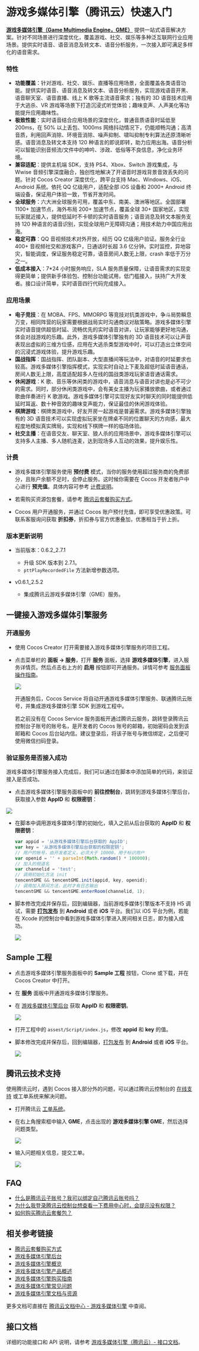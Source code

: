 # 游戏多媒体引擎（腾讯云）快速入门

[**游戏多媒体引擎（Game Multimedia Engine，GME）**](https://cloud.tencent.com/product/gme) 提供一站式语音解决方案。针对不同场景进行深度优化，覆盖游戏、社交、娱乐等多种泛互联网行业应用场景。提供实时语音、语音消息及转文本、语音分析服务，一次接入即可满足多样化的语音需求。

### 特性

- **功能覆盖**：针对游戏、社交、娱乐、直播等应用场景，全面覆盖各类语音功能。提供实时语音、语音消息及转文本、语音分析服务，实现游戏语音开黑、语音聊天室、语音直播、线上 K 歌等主流语音需求；独有的 3D 语音技术应用于大逃杀、VR 游戏等场景下打造沉浸式听觉体验；趣味变声、人声美化等功能提升应用趣味性。
- **极致性能**：实时语音结合应用场景的深度优化，普通音质语音时延低至 200ms，在 50% 以上丢包、1000ms 网络抖动情况下，仍能顺畅沟通；高清音质，利用回声消除、环境音消除、噪声抑制、啸叫抑制专利算法还原清晰听感。语音消息及转文本支持 120 种语言的即说即转，助力应用出海。语音分析可以智能识别音频流/文件中的呻吟、涉政、低俗等不良信息，净化业务环境。
- **兼容适配**：提供主机端 SDK，支持 PS4、Xbox、Switch 游戏集成，与 Wwise 音频引擎深度融合，独创性地解决了开语音时游戏背景音效丢失的问题。针对 Cocos Creator 深度优化，跨平台支持 Mac、Windows、iOS、Android 系统。依托 QQ 亿级用户，适配全部 iOS 设备和 2000+ Android 终端设备，保证用户体验一致，节省开发时间。
- **全球服务**：六大洲全球服务可用，覆盖中东、南美、澳洲等地区。全国部署 1100+ 加速节点，海外布局 200+ 加速节点，覆盖全球 30+ 国家地区，实现玩家就近接入，提供低延时不卡顿的实时语音服务；语音消息及转文本服务支持 120 种语言的语音识别，实现全球用户无障碍沟通；用技术助力中国应用出海。
- **稳定可靠**：QQ 音视频技术对外开放，经历 QQ 亿级用户验证。服务全行业 400+ 音视频社交和游戏客户，日通话时长超 3.6 亿分钟。实时监控，异地容灾，智能调度，保证服务稳定可靠，语音房间人数无上限，crash 率低于万分之一。
- **低成本接入**：7*24 小时服务响应，SLA 服务质量保障，让语音需求的实现变得更简单；提供新手体验包、控制台功能试用，低门槛接入，扶持广大开发者。接口设计简单，实时语音四行代码完成接入。

### 应用场景

- **电子竞技**：在 MOBA、FPS、MMORPG 等竞技对抗类游戏中，争斗局势瞬息万变，相同阵营的玩家需要根据战局实时沟通商议对敌策略。游戏多媒体引擎实时语音提供超低时延、流畅优先的实时语音对讲，让玩家能够更好地沟通，体会对战游戏的乐趣。此外，游戏多媒体引擎独有的 3D 语音技术可以让声音表现出虚拟的三维方位感，应用在大逃杀类型游戏中时，可以打造出立体空间的沉浸式游戏体验，提升游戏乐趣。
- **国战指挥**：国战指挥、团队副本、大型直播间等玩法中，对语音的时延要求也较高。游戏多媒体引擎指挥模式，实现实时自动上下麦及超低时延语音通话，房间人数无上限，高度适配超多人在线的国战类游戏玩家语音通话需求。
- **休闲游戏**：K 歌、音乐等休闲类的游戏中，语音消息与语音对讲也是必不可少的需求。同时，部分休闲类游戏中，会有美女主播为玩家播放歌曲，或者通过歌曲伴奏进行 K 歌游戏。游戏多媒体引擎可实现好友实时聊天的同时能提供低延时耳返、数十种音效的趣味变声能力，保证最佳的休闲游戏体验。
- **棋牌游戏**：棋牌类游戏中，好友开房一起游戏是普遍需求。游戏多媒体引擎独有的 3D 语音技术可以实现虚拟玩家坐在牌桌不同的位置聊天的方向感，最大程度地模拟真实牌局，实现和线下棋牌一样的临场体验。
- **社交主播**：在语音交友、聊天室、狼人杀的应用场景中，游戏多媒体引擎可以支持多人主播、多人随机连麦，达到现场多人互动的效果，提升娱乐性。

### 计费

- 游戏多媒体引擎服务使用 **预付费** 模式，当你的服务使用超过服务商的免费部分，且账户余额不足时，会停止服务。这时候你需要在 Cocos 开发者账户中心进行 **预充值**。具体内容可参考 [计费说明](./about-billing.md)。

- 若需购买资源包套餐，请参考 [腾讯云套餐购买方式](about-billing.md#%E8%85%BE%E8%AE%AF%E4%BA%91%E5%A5%97%E9%A4%90%E8%B4%AD%E4%B9%B0%E6%96%B9%E5%BC%8F)。

- Cocos 用户开通服务，并通过 Cocos 账户预付充值，即可享受优惠政策。可联系客服询问获取 **折扣券**，折扣券与官方优惠叠加，优惠相当于折上折。

### 版本更新说明

- 当前版本：0.6.2_2.7.1

    - 升级 SDK 版本到 2.7.1。
    - `pttPlayRecordedFile` 方法新增参数选项。

- v0.6.1_2.5.2

    - 集成腾讯云游戏多媒体引擎（GME）服务。

## 一键接入游戏多媒体引擎服务

### 开通服务

- 使用 Cocos Creator 打开需要接入游戏多媒体引擎服务的项目工程。

- 点击菜单栏的 **面板 -> 服务**，打开 **服务** 面板，选择 **游戏多媒体引擎**，进入服务详情页。然后点击右上方的 **启用** 按钮即可开通服务。详情可参考 [服务面板操作指南](./user-guide.md)。

	![](gme/gme-provisioning.jpg)

	开通服务后，Cocos Service 将自动开通游戏多媒体引擎服务、联通腾讯云账号，并集成游戏多媒体引擎 SDK 到游戏工程中。
    
	若之前没有在 Cocos Service 服务面板开通过腾讯云服务，跳转登录腾讯云控制台子账号的账号名，是开发者的 Cocos 账号的邮箱，初始密码会发到该邮箱和 Cocos 后台站内信。建议登录后，将该子账号与微信绑定，之后便可使用微信扫码登录。

### 验证服务是否接入成功

游戏多媒体引擎服务接入完成后，我们可以通过在脚本中添加简单的代码，来验证接入是否成功。

-  点击游戏多媒体引擎服务面板中的 **前往控制台**，跳转到游戏多媒体引擎后台，获取接入参数 **AppID** 和 **权限密钥**：

  ![](gme/gme-param.jpg)
    
-  在脚本中调用游戏多媒体引擎的初始化，填入之前从后台获取的 **AppID** 和 **权限密钥**：

	```js
	var appid = '从游戏多媒体引擎后台获取的 AppID';
	var key = '从游戏多媒体引擎后台获取的权限密钥';
	// 用户的帐号，由开发者定义，必须大于 10000，用于标识用户
	var openid = '' + parseInt(Math.random() * 100000); 
	// 加入的频道名
	var channelid = 'test';
	// 调用初始化方法 init
	tencentGME && tencentGME.init(appid, key, openid);
	// 调用加入房间方法，此时才有日志输出
	tencentGME && tencentGME.enterRoom(channelid, 1);
	```

- 脚本修改完成并保存后，回到编辑器，当前游戏多媒体引擎版本不支持 H5 调试，需要 [**打包发布**](https://docs.cocos.com/creator/manual/zh/publish/publish-native.html) 到 **Android** 或者 **iOS** 平台。我们以 iOS 平台为例，若能在 Xcode 的控制台中看到游戏多媒体引擎进入房间相关日志，即为接入成功。

  ![](gme/gme-debugging.jpg)
    
## Sample 工程

- 点击游戏多媒体引擎服务面板中的 **Sample 工程** 按钮，Clone 或下载，并在 Cocos Creator 中打开。

- 在 **服务** 面板中开通游戏多媒体引擎服务。

- 在 [游戏多媒体引擎后台](https://console.cloud.tencent.com/gamegme) 获取 **AppID** 和 **权限密钥**。

  ![](gme/gme-param.jpg)

- 打开工程中的 `assest/Script/index.js`，修改 **appid** 和 **key** 的值。

- 脚本修改完成并保存后，回到编辑器，[打包发布](https://docs.cocos.com/creator/manual/zh/publish/publish-native.html) 到 **Android** 或者 **iOS** 平台。

  ![](gme/gme-sample.jpg)

## 腾讯云技术支持

使用腾讯云时，遇到 Cocos 接入部分外的问题，可以通过腾讯云控制台的 [在线支持](https://cloud.tencent.com/online-service?from=ticket-icon) 或工单系统来解决问题。

- 打开腾讯云 [工单系统](https://console.cloud.tencent.com/workorder/category)。

- 在右上角搜索框中输入 **GME**，点击出现的 **游戏多媒体引擎 GME**，然后选择问题类型。
  
    ![](./image/tencloud-workorder.jpg)

- 输入问题相关信息，提交工单。

    ![](./image/tencloud-ordersubmit.jpg)

## FAQ

- [什么是腾讯云子账号？我可以绑定自己腾讯云账号吗？](https://forum.cocos.org/t/topic/102363)
- [为什么我登录腾讯云控制台想查看一下费用中心时，会提示没有权限？](https://forum.cocos.org/t/topic/102365)
- [如何购买腾讯云套餐包？](https://forum.cocos.org/t/topic/102428)
  
## 相关参考链接

- [腾讯云套餐购买方式](about-billing.md#%E8%85%BE%E8%AE%AF%E4%BA%91%E5%A5%97%E9%A4%90%E8%B4%AD%E4%B9%B0%E6%96%B9%E5%BC%8F)
- [游戏多媒体引擎后台](https://console.cloud.tencent.com/gamegme)
- [游戏多媒体引擎概览](https://cloud.tencent.com/document/product/607)
- [游戏多媒体引擎产品概述](https://cloud.tencent.com/document/product/607/10835)
- [游戏多媒体引擎购买指南](https://cloud.tencent.com/document/product/607/38500)
- [游戏多媒体引擎常见问题](https://cloud.tencent.com/document/product/607/17447)
- [游戏多媒体引擎文档与资源](https://cloud.tencent.com/product/gme/developer)

更多文档可直接在 [腾讯云文档中心 - 游戏多媒体引擎](https://cloud.tencent.com/document/product/607) 中查阅。

## 接口文档

详细的功能接口和 API 说明，请参考 [游戏多媒体引擎（腾讯云）- 接口文档](./gme-api-docs.md)。
